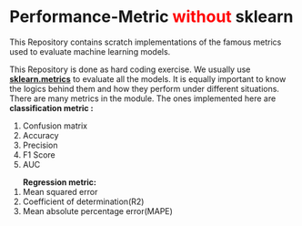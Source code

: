 # Performance-Metric<font color='red'> without</font> sklearn
This Repository contains scratch implementations of the famous metrics used to evaluate machine learning models.
<br>

<font color='red'></font> This Repository is done as hard coding exercise. We usually use <strong><a href='https://scikit-learn.org/stable/modules/model_evaluation.html'>sklearn.metrics</a></strong> to evaluate all the models. It is equally important to know the logics behind them and how they perform under different situations. There are many metrics in the module. The ones implemented here are <strong>classification metric :</strong>

<ol>
   <li> Confusion matrix</li>
   <li> Accuracy</li>
   <li> Precision</li>
   <li> F1 Score</li>
   <li> AUC</li>
</ol>
<ol><strong>Regression metric:</strong>
   <li> Mean squared error</li>
   <li> Coefficient of determination(R2)</li>
   <li>Mean absolute percentage error(MAPE)</li>
</ol>
